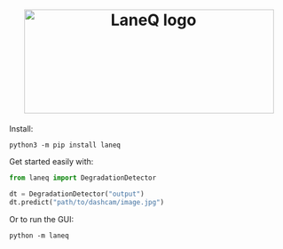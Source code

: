 <h1 align="center">
  <a href="https://github.com/dfenny/retro/tree/main">
    <img src="images/LaneQ_background.png" alt="LaneQ logo" width="450" height="187">
  </a>
</h1>

Install:

`python3 -m pip install laneq`

Get started easily with:

```python
from laneq import DegradationDetector

dt = DegradationDetector("output")
dt.predict("path/to/dashcam/image.jpg")
```

Or to run the GUI:

`python -m laneq`